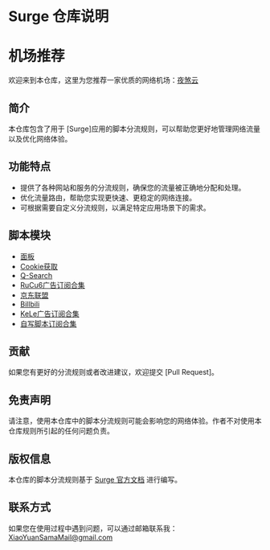 # Surge 仓库说明

# 机场推荐
欢迎来到本仓库，这里为您推荐一家优质的网络机场：[夜煞云](https://www.night-furyx.com/index.php#/register?code=YABUkNXp)

## 简介
本仓库包含了用于 [Surge]应用的脚本分流规则，可以帮助您更好地管理网络流量以及优化网络体验。

## 功能特点
- 提供了各种网站和服务的分流规则，确保您的流量被正确地分配和处理。
- 优化流量路由，帮助您实现更快速、更稳定的网络连接。
- 可根据需要自定义分流规则，以满足特定应用场景下的需求。

## 脚本模块
- [面板](https://raw.githubusercontent.com/lhsll/kele/main/chongxie/1.sgmodule)
- [Cookie获取](https://raw.githubusercontent.com/lhsll/kele/main/chongxie/2.sgmodule)
- [Q-Search](https://raw.githubusercontent.com/lhsll/kele/main/chongxie/3.sgmodule)
- [RuCu6广告订阅合集](https://raw.githubusercontent.com/lhsll/kele/main/chongxie/4.sgmodule)
- [京东联盟](https://raw.githubusercontent.com/lhsll/kele/main/chongxie/5.sgmodule)
- [Billbili](https://raw.githubusercontent.com/lhsll/kele/main/chongxie/6.sgmodule)
- [KeLe广告订阅合集](https://raw.githubusercontent.com/lhsll/kele/main/chongxie/7.sgmodule)
- [自写脚本订阅合集](https://raw.githubusercontent.com/lhsll/kele/main/chongxie/8.sgmodule)

## 贡献
如果您有更好的分流规则或者改进建议，欢迎提交 [Pull Request]。

## 免责声明
请注意，使用本仓库中的脚本分流规则可能会影响您的网络体验。作者不对使用本仓库规则所引起的任何问题负责。

## 版权信息
本仓库的脚本分流规则基于 [Surge 官方文档](https://manual.nssurge.com/book/understanding-surge/cn) 进行编写。

## 联系方式
如果您在使用过程中遇到问题，可以通过邮箱联系我：XiaoYuanSamaMail@gmail.com